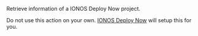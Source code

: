 Retrieve information of a IONOS Deploy Now project.

Do not use this action on your own. [IONOS Deploy Now](ionos.space) will setup this for you.
